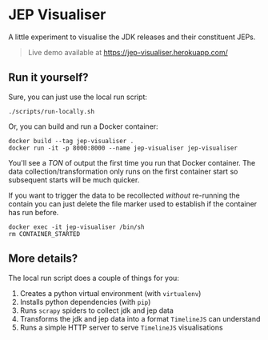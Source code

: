 # JEP Visualiser

A little experiment to visualise the JDK releases and their constituent JEPs.

> Live demo available at https://jep-visualiser.herokuapp.com/

## Run it yourself?

Sure, you can just use the local run script:

```shell script
./scripts/run-locally.sh
```

Or, you can build and run a Docker container:

```shell script
docker build --tag jep-visualiser .
docker run -it -p 8000:8000 --name jep-visualiser jep-visualiser
```

You'll see a _TON_ of output the first time you run that Docker container. The data collection/transformation only runs on the first container start so subsequent starts will be much quicker.

If you want to trigger the data to be recollected _without_ re-running the contain you can just delete the file marker used to establish if the container has run before.

```shell script
docker exec -it jep-visualiser /bin/sh
rm CONTAINER_STARTED
```

## More details?

The local run script does a couple of things for you:

1. Creates a python virtual environment (with `virtualenv`)
2. Installs python dependencies (with `pip`)
3. Runs `scrapy` spiders to collect jdk and jep data
4. Transforms the jdk and jep data into a format `TimelineJS` can understand
5. Runs a simple HTTP server to serve `TimelineJS` visualisations

